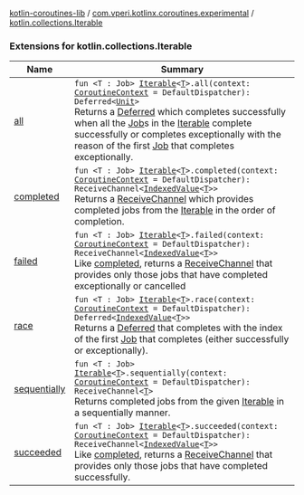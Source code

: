 [kotlin-coroutines-lib](../../index.md) / [com.vperi.kotlinx.coroutines.experimental](../index.md) / [kotlin.collections.Iterable](./index.md)

### Extensions for kotlin.collections.Iterable

| Name | Summary |
|---|---|
| [all](all.md) | `fun <T : Job> `[`Iterable`](https://kotlinlang.org/api/latest/jvm/stdlib/kotlin.collections/-iterable/index.html)`<`[`T`](all.md#T)`>.all(context: `[`CoroutineContext`](https://kotlinlang.org/api/latest/jvm/stdlib/kotlin.coroutines.experimental/-coroutine-context/index.html)` = DefaultDispatcher): Deferred<`[`Unit`](https://kotlinlang.org/api/latest/jvm/stdlib/kotlin/-unit/index.html)`>`<br>Returns a [Deferred](#) which completes successfully when all the [Job](#)s in the [Iterable](https://kotlinlang.org/api/latest/jvm/stdlib/kotlin.collections/-iterable/index.html) complete successfully or completes exceptionally with the reason of the first [Job](#) that completes exceptionally. |
| [completed](completed.md) | `fun <T : Job> `[`Iterable`](https://kotlinlang.org/api/latest/jvm/stdlib/kotlin.collections/-iterable/index.html)`<`[`T`](completed.md#T)`>.completed(context: `[`CoroutineContext`](https://kotlinlang.org/api/latest/jvm/stdlib/kotlin.coroutines.experimental/-coroutine-context/index.html)` = DefaultDispatcher): ReceiveChannel<`[`IndexedValue`](https://kotlinlang.org/api/latest/jvm/stdlib/kotlin.collections/-indexed-value/index.html)`<`[`T`](completed.md#T)`>>`<br>Returns a [ReceiveChannel](#) which provides completed jobs from the [Iterable](https://kotlinlang.org/api/latest/jvm/stdlib/kotlin.collections/-iterable/index.html) in the order of completion. |
| [failed](failed.md) | `fun <T : Job> `[`Iterable`](https://kotlinlang.org/api/latest/jvm/stdlib/kotlin.collections/-iterable/index.html)`<`[`T`](failed.md#T)`>.failed(context: `[`CoroutineContext`](https://kotlinlang.org/api/latest/jvm/stdlib/kotlin.coroutines.experimental/-coroutine-context/index.html)` = DefaultDispatcher): ReceiveChannel<`[`IndexedValue`](https://kotlinlang.org/api/latest/jvm/stdlib/kotlin.collections/-indexed-value/index.html)`<`[`T`](failed.md#T)`>>`<br>Like [completed](completed.md), returns a [ReceiveChannel](#) that provides only those jobs that have completed exceptionally or cancelled |
| [race](race.md) | `fun <T : Job> `[`Iterable`](https://kotlinlang.org/api/latest/jvm/stdlib/kotlin.collections/-iterable/index.html)`<`[`T`](race.md#T)`>.race(context: `[`CoroutineContext`](https://kotlinlang.org/api/latest/jvm/stdlib/kotlin.coroutines.experimental/-coroutine-context/index.html)` = DefaultDispatcher): Deferred<`[`IndexedValue`](https://kotlinlang.org/api/latest/jvm/stdlib/kotlin.collections/-indexed-value/index.html)`<`[`T`](race.md#T)`>>`<br>Returns a [Deferred](#) that completes with the index of the first [Job](#) that completes (either successfully or exceptionally). |
| [sequentially](sequentially.md) | `fun <T : Job> `[`Iterable`](https://kotlinlang.org/api/latest/jvm/stdlib/kotlin.collections/-iterable/index.html)`<`[`T`](sequentially.md#T)`>.sequentially(context: `[`CoroutineContext`](https://kotlinlang.org/api/latest/jvm/stdlib/kotlin.coroutines.experimental/-coroutine-context/index.html)` = DefaultDispatcher): ReceiveChannel<`[`T`](sequentially.md#T)`>`<br>Returns completed jobs from the given [Iterable](https://kotlinlang.org/api/latest/jvm/stdlib/kotlin.collections/-iterable/index.html) in a sequentially manner. |
| [succeeded](succeeded.md) | `fun <T : Job> `[`Iterable`](https://kotlinlang.org/api/latest/jvm/stdlib/kotlin.collections/-iterable/index.html)`<`[`T`](succeeded.md#T)`>.succeeded(context: `[`CoroutineContext`](https://kotlinlang.org/api/latest/jvm/stdlib/kotlin.coroutines.experimental/-coroutine-context/index.html)` = DefaultDispatcher): ReceiveChannel<`[`IndexedValue`](https://kotlinlang.org/api/latest/jvm/stdlib/kotlin.collections/-indexed-value/index.html)`<`[`T`](succeeded.md#T)`>>`<br>Like [completed](completed.md), returns a [ReceiveChannel](#) that provides only those jobs that have completed successfully. |
